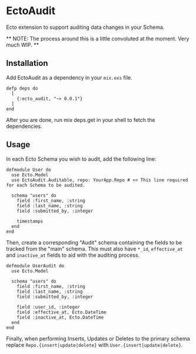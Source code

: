 # EctoAudit

Ecto extension to support auditing data changes in your Schema.

** NOTE: The process around this is a little convoluted at the moment. Very much WIP. **

## Installation

Add EctoAudit as a dependency in your `mix.exs` file.

```
defp deps do
  [
    {:ecto_audit, "~> 0.0.1"}
  ]
end
```

After you are done, run mix deps.get in your shell to fetch the dependencies.

## Usage

In each Ecto Schema you wish to audit, add the following line:

```
defmodule User do
  use Ecto.Model
  use EctoAudit.Auditable, repo: YourApp.Repo # << This line required for each Schema to be audited.

  schema "users" do
    field :first_name, :string
    field :last_name, :string
    field :submitted_by, :integer

    timestamps
  end
end
```

Then, create a corresponding "Audit" schema containing the fields to be tracked from the "main" schema. This must also have `*_id`, `effective_at` and `inactive_at` fields to aid with the auditing process.

```
defmodule UserAudit do
  use Ecto.Model

  schema "users" do
    field :first_name, :string
    field :last_name, :string
    field :submitted_by, :integer

    field :user_id, :integer
    field :effective_at, Ecto.DateTime
    field :inactive_at, Ecto.DateTime
  end
end
```

Finally, when performing Inserts, Updates or Deletes to the primary schema replace `Repo.{insert|update|delete}` with `User.{insert|update|delete}`.
